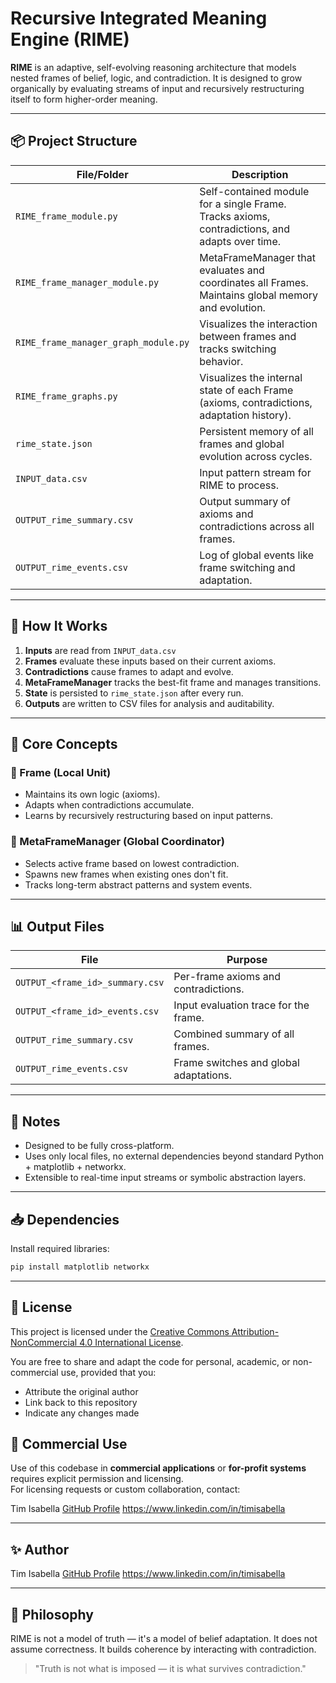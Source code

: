 # Recursive Integrated Meaning Engine (RIME)

**RIME** is an adaptive, self-evolving reasoning architecture that models nested frames of belief, logic, and contradiction. It is designed to grow organically by evaluating streams of input and recursively restructuring itself to form higher-order meaning.

---

## 📦 Project Structure

| File/Folder                | Description                                                                                                     |
| -------------------------- | --------------------------------------------------------------------------------------------------------------- |
| `RIME_frame_module.py`                  | Self-contained module for a single Frame. Tracks axioms, contradictions, and adapts over time.     |
| `RIME_frame_manager_module.py`          | MetaFrameManager that evaluates and coordinates all Frames. Maintains global memory and evolution. |
| `RIME_frame_manager_graph_module.py`    | Visualizes the interaction between frames and tracks switching behavior.                           |
| `RIME_frame_graphs.py`                  | Visualizes the internal state of each Frame (axioms, contradictions, adaptation history).          |
| `rime_state.json`                       | Persistent memory of all frames and global evolution across cycles.                                |
| `INPUT_data.csv`                        | Input pattern stream for RIME to process.                                                          |
| `OUTPUT_rime_summary.csv`               | Output summary of axioms and contradictions across all frames.                                     |
| `OUTPUT_rime_events.csv`                | Log of global events like frame switching and adaptation.                                          |

---

## 🔁 How It Works

1. **Inputs** are read from `INPUT_data.csv`
2. **Frames** evaluate these inputs based on their current axioms.
3. **Contradictions** cause frames to adapt and evolve.
4. **MetaFrameManager** tracks the best-fit frame and manages transitions.
5. **State** is persisted to `rime_state.json` after every run.
6. **Outputs** are written to CSV files for analysis and auditability.

---

## 🧠 Core Concepts

### 🧱 Frame (Local Unit)

* Maintains its own logic (axioms).
* Adapts when contradictions accumulate.
* Learns by recursively restructuring based on input patterns.

### 🧠 MetaFrameManager (Global Coordinator)

* Selects active frame based on lowest contradiction.
* Spawns new frames when existing ones don't fit.
* Tracks long-term abstract patterns and system events.

---

## 📊 Output Files

| File                            | Purpose                                |
| ------------------------------- | -------------------------------------- |
| `OUTPUT_<frame_id>_summary.csv` | Per-frame axioms and contradictions.   |
| `OUTPUT_<frame_id>_events.csv`  | Input evaluation trace for the frame.  |
| `OUTPUT_rime_summary.csv`       | Combined summary of all frames.        |
| `OUTPUT_rime_events.csv`        | Frame switches and global adaptations. |

---

## 📌 Notes

* Designed to be fully cross-platform.
* Uses only local files, no external dependencies beyond standard Python + matplotlib + networkx.
* Extensible to real-time input streams or symbolic abstraction layers.

---

## 📥 Dependencies

Install required libraries:

```bash
pip install matplotlib networkx
```

---

## 📜 License

This project is licensed under the [Creative Commons Attribution-NonCommercial 4.0 International License](https://creativecommons.org/licenses/by-nc/4.0/).

You are free to share and adapt the code for personal, academic, or non-commercial use, provided that you:
- Attribute the original author
- Link back to this repository
- Indicate any changes made

## 🚫 Commercial Use
Use of this codebase in **commercial applications** or **for-profit systems** requires explicit permission and licensing.  
For licensing requests or custom collaboration, contact:

Tim Isabella
[GitHub Profile](https://github.com/TimIsabella)
https://www.linkedin.com/in/timisabella

---

## ✨ Author

Tim Isabella
[GitHub Profile](https://github.com/TimIsabella)
https://www.linkedin.com/in/timisabella

---


## 🧠 Philosophy

RIME is not a model of truth — it's a model of belief adaptation. It does not assume correctness. It builds coherence by interacting with contradiction.
> "Truth is not what is imposed — it is what survives contradiction."
